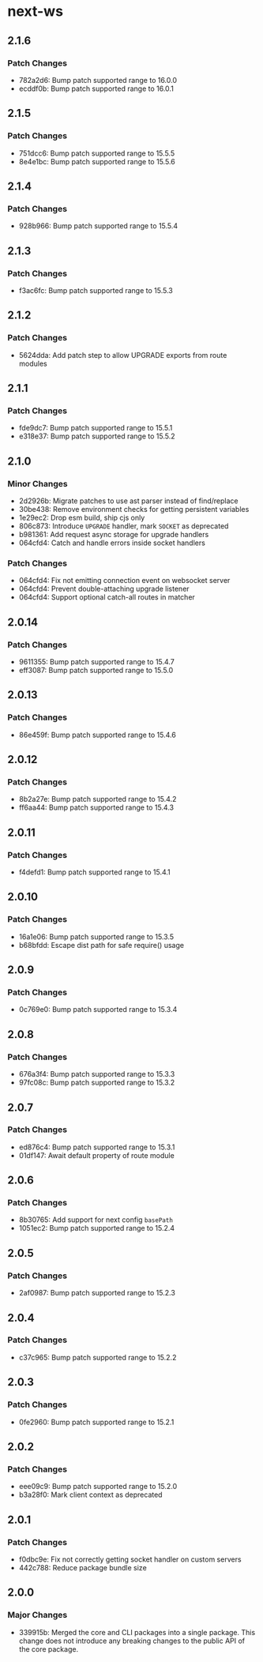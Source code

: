 # next-ws

## 2.1.6

### Patch Changes

- 782a2d6: Bump patch supported range to 16.0.0
- ecddf0b: Bump patch supported range to 16.0.1

## 2.1.5

### Patch Changes

- 751dcc6: Bump patch supported range to 15.5.5
- 8e4e1bc: Bump patch supported range to 15.5.6

## 2.1.4

### Patch Changes

- 928b966: Bump patch supported range to 15.5.4

## 2.1.3

### Patch Changes

- f3ac6fc: Bump patch supported range to 15.5.3

## 2.1.2

### Patch Changes

- 5624dda: Add patch step to allow UPGRADE exports from route modules

## 2.1.1

### Patch Changes

- fde9dc7: Bump patch supported range to 15.5.1
- e318e37: Bump patch supported range to 15.5.2

## 2.1.0

### Minor Changes

- 2d2926b: Migrate patches to use ast parser instead of find/replace
- 30be438: Remove environment checks for getting persistent variables
- 1e29ec2: Drop esm build, ship cjs only
- 806c873: Introduce `UPGRADE` handler, mark `SOCKET` as deprecated
- b981361: Add request async storage for upgrade handlers
- 064cfd4: Catch and handle errors inside socket handlers

### Patch Changes

- 064cfd4: Fix not emitting connection event on websocket server
- 064cfd4: Prevent double-attaching upgrade listener
- 064cfd4: Support optional catch-all routes in matcher

## 2.0.14

### Patch Changes

- 9611355: Bump patch supported range to 15.4.7
- eff3087: Bump patch supported range to 15.5.0

## 2.0.13

### Patch Changes

- 86e459f: Bump patch supported range to 15.4.6

## 2.0.12

### Patch Changes

- 8b2a27e: Bump patch supported range to 15.4.2
- ff6aa44: Bump patch supported range to 15.4.3

## 2.0.11

### Patch Changes

- f4defd1: Bump patch supported range to 15.4.1

## 2.0.10

### Patch Changes

- 16a1e06: Bump patch supported range to 15.3.5
- b68bfdd: Escape dist path for safe require() usage

## 2.0.9

### Patch Changes

- 0c769e0: Bump patch supported range to 15.3.4

## 2.0.8

### Patch Changes

- 676a3f4: Bump patch supported range to 15.3.3
- 97fc08c: Bump patch supported range to 15.3.2

## 2.0.7

### Patch Changes

- ed876c4: Bump patch supported range to 15.3.1
- 01df147: Await default property of route module

## 2.0.6

### Patch Changes

- 8b30765: Add support for next config `basePath`
- 1051ec2: Bump patch supported range to 15.2.4

## 2.0.5

### Patch Changes

- 2af0987: Bump patch supported range to 15.2.3

## 2.0.4

### Patch Changes

- c37c965: Bump patch supported range to 15.2.2

## 2.0.3

### Patch Changes

- 0fe2960: Bump patch supported range to 15.2.1

## 2.0.2

### Patch Changes

- eee09c9: Bump patch supported range to 15.2.0
- b3a28f0: Mark client context as deprecated

## 2.0.1

### Patch Changes

- f0dbc9e: Fix not correctly getting socket handler on custom servers
- 442c788: Reduce package bundle size

## 2.0.0

### Major Changes

- 339915b: Merged the core and CLI packages into a single package. This change does not introduce any breaking changes to the public API of the core package.
